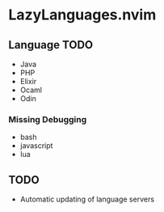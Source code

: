 # LazyLanguages.nvim

## Language TODO

- Java
- PHP
- Elixir
- Ocaml
- Odin

### Missing Debugging
- bash
- javascript
- lua

## TODO

- Automatic updating of language servers
